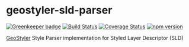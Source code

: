# geostyler-sld-parser

[![Greenkeeper badge](https://badges.greenkeeper.io/terrestris/geostyler-sld-parser.svg)](https://greenkeeper.io/)
[![Build Status](https://travis-ci.com/terrestris/geostyler-sld-parser.svg?branch=master)](https://travis-ci.com/terrestris/geostyler-sld-parser)
[![Coverage Status](https://coveralls.io/repos/github/terrestris/geostyler-sld-parser/badge.svg?branch=master)](https://coveralls.io/github/terrestris/geostyler-sld-parser?branch=master)
[![npm version](https://badge.fury.io/js/geostyler-sld-parser.svg)](https://www.npmjs.com/package/geostyler-sld-parser)

[GeoStyler](https://github.com/terrestris/geostyler/) Style Parser implementation for Styled Layer Descriptor (SLD)

